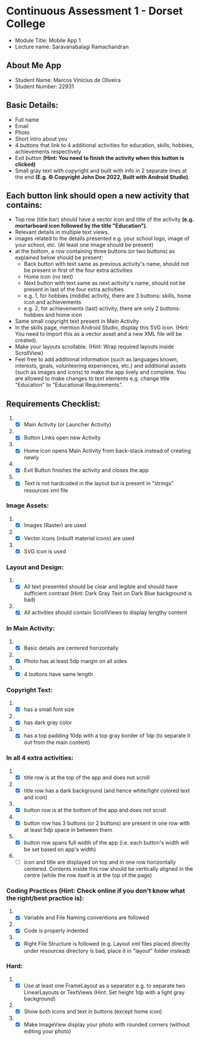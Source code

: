 # Continuous Assessment 1 - Dorset College 
- Module Title: Mobile App 1
- Lecture name: Saravanabalagi Ramachandran

## About Me App
- Student Name: Marcos Vinicius de Oliveira
- Student Number: 22931

## Basic Details:
- Full name
- Email
- Photo
- Short intro about you
- 4 buttons that link to 4 additional activities for education, skills, hobbies, achievements respectively
- Exit button **(Hint: You need to finish the activity when this button is clicked)**
- Small gray text with copyright and built with info in 2 separate lines at the end **(E.g. © Copyright John Doe 2022, Built with Android Studio)**.

## Each button link should open a new activity that contains:
- Top row (title bar) should have a vector icon and title of the activity **(e.g. mortarboard icon followed by the title "Education")**.
- Relevant details in multiple text views.
- images related to the details presented e.g. your school logo, image of your school, etc. (At least one image should be present)
- at the bottom, a row containing three buttons (or two buttons) as explained below should be present:
    - Back button with text same as previous activity's name, should not be present in first of the four extra activities
    - Home icon (no text)
    - Next button with text same as next activity's name, should not be present in last of the four extra activities
    - e.g. 1, for hobbies (middle) activity, there are 3 buttons: skills, home icon and achievements
    - e.g. 2, for achievements (last) activity, there are only 2 buttons: hobbies and home icon
- Same small copyright text present in Main Activity
- In the skills page, mention Android Studio, display this SVG icon. (Hint: You need to import this as a vector asset and a new XML file will be created).
- Make your layouts scrollable. (Hint: Wrap required layouts inside ScrollView)
- Feel free to add additional information (such as languages known, interests, goals, volunteering experiences, etc.) and additional assets (such as images and icons) to make the app lively and complete. You are allowed to make changes to text elements e.g. change title "Education" to "Educational Requirements".

## Requirements Checklist:
1. - [x] Main Activity (or Launcher Activity)
2. - [x] Button Links open new Activity
3. - [x] Home icon opens Main Activity from back-stack instead of creating newly
4. - [x] Exit Button finishes the activity and closes the app
5. - [x] Text is not hardcoded in the layout but is present in "strings" resources xml file
### Image Assets:
1. - [x] Images (Raster) are used
2. - [x] Vector icons (inbuilt material icons) are used
3. - [x] SVG icon is used
### Layout and Design:
1. - [x] All text presented should be clear and legible and should have sufficient contrast (Hint: Dark Gray Text on Dark Blue background is bad)
2. - [x] All activities should contain ScrollViews to display lengthy content
### In Main Activity: 
1. - [x] Basic details are centered horizontally
2. - [x] Photo has at least 5dp margin on all sides
3. - [x] 4 buttons have same length
### Copyright Text: 
1. - [x] has a small font size
2. - [x] has dark gray color
3. - [x] has a top padding 10dp with a top gray border of 1dp (to separate it out from the main content)
### In all 4 extra activities: 
1. - [x] title row is at the top of the app and does not scroll
2. - [x] title row has a dark background (and hence white/light colored text and icon)
3. - [x] button row is at the bottom of the app and does not scroll
4. - [x] button row has 3 buttons (or 2 buttons) are present in one row with at least 5dp space in between them
5. - [x] button row spans full width of the app (i.e. each button's width will be set based on app's width)
6. - [ ] icon and title are displayed on top and in one row horizontally centered. Contents inside this row should be vertically aligned in the centre (while the row itself is at the top of the page)
### Coding Practices (Hint: Check online if you don't know what the right/best practice is):
1. - [x] Variable and File Naming conventions are followed
2. - [x] Code is properly indented
3. - [x] Right File Structure is followed (e.g. Layout xml files placed directly under resources directory is bad, place it in "layout" folder instead)
### Hard:
1. - [x] Use at least one FrameLayout as a separator e.g. to separate two LinearLayouts or TextViews (Hint: Set height 1dp with a light gray background)
2. - [x] Show both icons and text in buttons (except home icon)
3. - [x] Make ImageView display your photo with rounded corners (without editing your photo)
